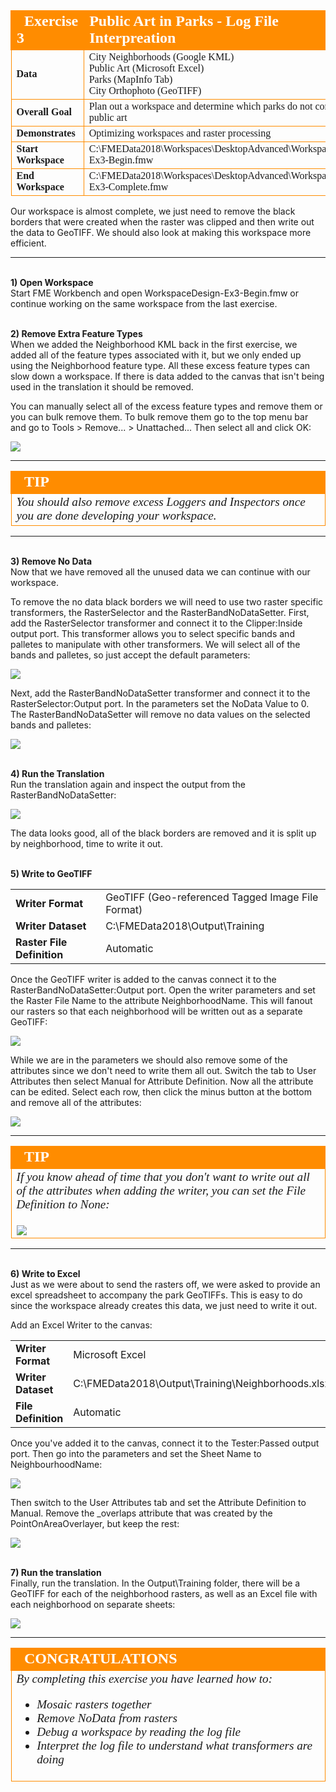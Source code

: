 <!--Exercise Section-->


<table style="border-spacing: 0px;border-collapse: collapse;font-family:serif">
<tr>
<td style="vertical-align:middle;background-color:darkorange;border: 2px solid darkorange">
<i class="fa fa-cogs fa-lg fa-pull-left fa-fw" style="color:white;padding-right: 12px;vertical-align:text-top"></i>
<span style="color:white;font-size:x-large;font-weight: bold">Exercise 3</span>
</td>
<!--AKA What Does the Log Say?-->
<td style="border: 2px solid darkorange;background-color:darkorange;color:white">
<span style="color:white;font-size:x-large;font-weight: bold">Public Art in Parks - Log File Interpreation</span>
</td>
</tr>

<tr>
<td style="border: 1px solid darkorange; font-weight: bold">Data</td>
<td style="border: 1px solid darkorange">City Neighborhoods (Google KML)<br>Public Art (Microsoft Excel)<br>
Parks (MapInfo Tab)<br>
City Orthophoto (GeoTIFF)</td>
</tr>

<tr>
<td style="border: 1px solid darkorange; font-weight: bold">Overall Goal</td>
<td style="border: 1px solid darkorange">Plan out a workspace and determine which parks do not contain public art</td>
</tr>

<tr>
<td style="border: 1px solid darkorange; font-weight: bold">Demonstrates</td>
<td style="border: 1px solid darkorange">Optimizing workspaces and raster processing</td>
</tr>

<tr>
<td style="border: 1px solid darkorange; font-weight: bold">Start Workspace</td>
<td style="border: 1px solid darkorange">C:\FMEData2018\Workspaces\DesktopAdvanced\WorkspaceDesign-Ex3-Begin.fmw</td>
</tr>

<tr>
<td style="border: 1px solid darkorange; font-weight: bold">End Workspace</td>
<td style="border: 1px solid darkorange">C:\FMEData2018\Workspaces\DesktopAdvanced\WorkspaceDesign-Ex3-Complete.fmw</td>
</tr>

</table>

Our workspace is almost complete, we just need to remove the black borders that were created when the raster was clipped and then write out the data to GeoTIFF. We should also look at making this workspace more efficient. 

---
<br>**1) Open Workspace**
<br>Start FME Workbench and open WorkspaceDesign-Ex3-Begin.fmw or continue working on the same workspace from the last exercise.  

 
<br>**2) Remove Extra Feature Types**
<br>When we added the Neighborhood KML back in the first exercise, we added all of the feature types associated with it, but we only ended up using the Neighborhood feature type. All these excess feature types can slow down a workspace. If there is data added to the canvas that isn't being used in the translation it should be removed. 

You can manually select all of the excess feature types and remove them or you can bulk remove them. To bulk remove them go to the top menu bar and go to Tools > Remove... > Unattached... Then select all and click OK:

![](./Images/Img2.224.Ex3.RemoveUnattachedFeatureTypes.png)

---

<!--Tip Section--> 

<table style="border-spacing: 0px">
<tr>
<td style="vertical-align:middle;background-color:darkorange;border: 2px solid darkorange">
<i class="fa fa-info-circle fa-lg fa-pull-left fa-fw" style="color:white;padding-right: 12px;vertical-align:text-top"></i>
<span style="color:white;font-size:x-large;font-weight: bold;font-family:serif">TIP</span>
</td>
</tr>

<tr>
<td style="border: 1px solid darkorange">
<span style="font-family:serif; font-style:italic; font-size:larger">
You should also remove excess Loggers and Inspectors once you are done developing your workspace. 
</span>
</td>
</tr>
</table>

---

<br>**3) Remove No Data**
<br>Now that we have removed all the unused data we can continue with our workspace. 

To remove the no data black borders we will need to use two raster specific transformers, the RasterSelector and the RasterBandNoDataSetter. First, add the RasterSelector transformer and connect it to the Clipper:Inside output port. This transformer allows you to select specific bands and palletes to manipulate with other transformers. We will select all of the bands and palletes, so just accept the default parameters:

![](./Images/Img2.225.Ex3.RasterSelector.png)

Next, add the RasterBandNoDataSetter transformer and connect it to the RasterSelector:Output port. In the parameters set the NoData Value to 0. The RasterBandNoDataSetter will remove no data values on the selected bands and palletes:

![](./Images/Img2.226.Ex3.RasterBandNoDataSetter.png)

<br>**4) Run the Translation**
<br>Run the translation again and inspect the output from the RasterBandNoDataSetter:

![](./Images/Img2.227.Ex3.NoDataRemovalOutput.png)

The data looks good, all of the black borders are removed and it is split up by neighborhood, time to write it out. 

<br>**5) Write to GeoTIFF**
<br>
<table style="border: 0px">

<tr>
<td style="font-weight: bold">Writer Format</td>
<td style="">GeoTIFF (Geo-referenced Tagged Image File Format)</td>
</tr>

<tr>
<td style="font-weight: bold">Writer Dataset</td>
<td style="">C:\FMEData2018\Output\Training</td>
</tr>

<tr>
<td style="font-weight: bold">Raster File Definition</td>
<td style="">Automatic</td>
</tr>
</table>

Once the GeoTIFF writer is added to the canvas connect it to the RasterBandNoDataSetter:Output port. Open the writer parameters and set the Raster File Name to the attribute NeighborhoodName. This will fanout our rasters so that each neighborhood will be written out as a separate GeoTIFF:

![](./Images/Img2.228.Ex3.GeoTIFFWriter.png)

While we are in the parameters we should also remove some of the attributes since we don't need to write them all out. Switch the tab to User Attributes then select Manual for Attribute Definition. Now all the attribute can be edited. Select each row, then click the minus button at the bottom and remove all of the attributes:

![](./Images/Img2.229.Ex3.RemoveAttributesOnGeoTIFF.png)

---

<!--Tip Section--> 

<table style="border-spacing: 0px">
<tr>
<td style="vertical-align:middle;background-color:darkorange;border: 2px solid darkorange">
<i class="fa fa-info-circle fa-lg fa-pull-left fa-fw" style="color:white;padding-right: 12px;vertical-align:text-top"></i>
<span style="color:white;font-size:x-large;font-weight: bold;font-family:serif">TIP</span>
</td>
</tr>

<tr>
<td style="border: 1px solid darkorange">
<span style="font-family:serif; font-style:italic; font-size:larger">
If you know ahead of time that you don't want to write out all of the attributes when adding the writer, you can set the File Definition to None:
<br><br><img src="./DesktopAdvanced2WorkspaceDesign/Images/Img2.230.Ex3.RasterFileDefinitionNone.png">
</span>
</td>
</tr>
</table>

---

<br>**6) Write to Excel**
<br>Just as we were about to send the rasters off, we were asked to provide an excel spreadsheet to accompany the park GeoTIFFs. This is easy to do since the workspace already creates this data, we just need to write it out. 

Add an Excel Writer to the canvas:

<table style="border: 0px">

<tr>
<td style="font-weight: bold">Writer Format</td>
<td style="">Microsoft Excel</td>
</tr>

<tr>
<td style="font-weight: bold">Writer Dataset</td>
<td style="">C:\FMEData2018\Output\Training\Neighborhoods.xlsx</td>
</tr>

<tr>
<td style="font-weight: bold">File Definition</td>
<td style="">Automatic</td>
</tr>
</table>


Once you've added it to the canvas, connect it to the Tester:Passed output port. Then go into the parameters and set the Sheet Name to NeighbourhoodName:

![](./Images/Img2.231.Ex3.ExcelWriter.png)

Then switch to the User Attributes tab and set the Attribute Definition to Manual. Remove the _overlaps attribute that was created by the PointOnAreaOverlayer, but keep the rest:

![](./Images/Img2.232.Ex3.RemoveOverlaps.png)

<br>**7) Run the translation**
<br>Finally, run the translation. In the Output\Training folder, there will be a GeoTIFF for each of the neighborhood rasters, as well as an Excel file with each neighborhood on separate sheets:

![](./Images/Img2.233.Ex3.OutputFolder.png)

---

<!--Exercise Congratulations Section--> 

<table style="border-spacing: 0px">
<tr>
<td style="vertical-align:middle;background-color:darkorange;border: 2px solid darkorange">
<i class="fa fa-thumbs-o-up fa-lg fa-pull-left fa-fw" style="color:white;padding-right: 12px;vertical-align:text-top"></i>
<span style="color:white;font-size:x-large;font-weight: bold;font-family:serif">CONGRATULATIONS</span>
</td>
</tr>

<tr>
<td style="border: 1px solid darkorange">
<span style="font-family:serif; font-style:italic; font-size:larger">
By completing this exercise you have learned how to:
<ul><li>Mosaic rasters together</li>
<li>Remove NoData from rasters</li>
<li>Debug a workspace by reading the log file</li>
<li>Interpret the log file to understand what transformers are doing</ul>
</span>
</td>
</tr>
</table>





